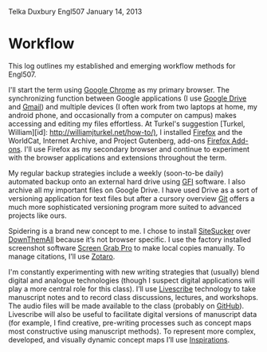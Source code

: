 Telka Duxbury Engl507 January 14, 2013

# Workflow

This log outlines my established and emerging workflow methods for Engl507.

I'll start the term using [Google Chrome](https://google.com/chrome) as my primary
browser. The synchronizing function between Google applications (I use [Google
Drive](https://drive.google.com/) and [Gmail](https://mail.google.com/)) and multiple
devices (I often work from two laptops at home, my android phone, and occasionally from a
computer on campus) makes accessing and editing my files effortless. At Turkel's
suggestion [Turkel, William][id]: <http://williamjturkel.net/how-to/)>, I installed
[Firefox](https://mozilla.org) and the WorldCat, Internet Archive, and Project Gutenberg,
add-ons [Firefox Add-ons](https://addons.mozilla.org). I'll use Firefox as my secondary
browser and continue to experiment with the browser applications and extensions throughout
the term.

My regular backup strategies include a weekly (soon-to-be daily) automated backup onto an
external hard drive using [GFI](http://gfi.com) software. I also archive all my important
files on Google Drive. I have used Drive as a sort of versioning application for text
files but after a cursory overview [Git](http://git-scm.com/) offers a much more
sophisticated versioning program more suited to advanced projects like ours.

Spidering is a brand new concept to me. I chose to install
[SiteSucker](http://sitesucker.us/home.html) over
[DownThemAll](https://addons.mozilla.org) because it’s not browser specific. I use the
factory installed screenshot software [Screen
Grab Pro](http://apple.com/downloads/dashboard/business/screenshotplus.html) to make local
copies manually. To manage citations, I’ll use [Zotaro](http://zotero.org).

I'm constantly experimenting with new writing strategies that (usually) blend digital and
analogue technologies (though I suspect digital applications will play a more central role
for this class). I’ll use [Livescribe](http://livescribe.com) technology to take
manuscript notes and to record class discussions, lectures, and workshops. The audio files
will be made available to the class (probably on [GitHub](http://mac.github.com/)).
Livescribe will also be useful to facilitate digital versions of manuscript data (for
example, I find creative, pre-writing processes such as concept maps most constructive
using manuscript methods). To represent more complex, developed, and visually dynamic
concept maps I’ll use [Inspirations](http://inspiration.com).
